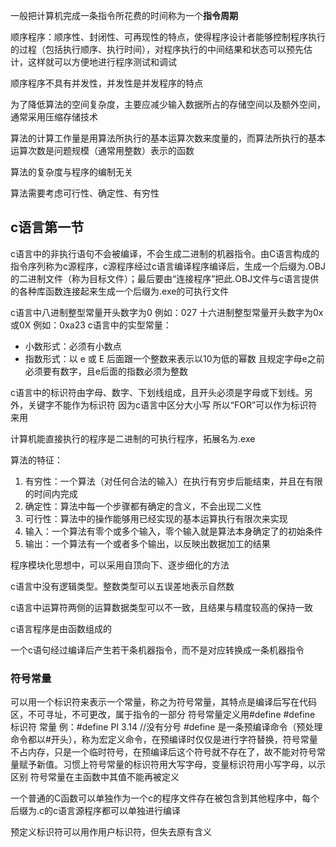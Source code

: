 一般把计算机完成一条指令所花费的时间称为一个**指令周期**

顺序程序：顺序性、封闭性、可再现性的特点，使得程序设计者能够控制程序执行的过程（包括执行顺序、执行时间），对程序执行的中间结果和状态可以预先估计，这样就可以方便地进行程序测试和调试

顺序程序不具有并发性，并发性是并发程序的特点

为了降低算法的空间复杂度，主要应减少输入数据所占的存储空间以及额外空间，通常采用压缩存储技术

算法的计算工作量是用算法所执行的基本运算次数来度量的，而算法所执行的基本运算次数是问题规模（通常用整数）表示的函数

算法的复杂度与程序的编制无关

算法需要考虑可行性、确定性、有穷性

## c语言第一节

c语言中的非执行语句不会被编译，不会生成二进制的机器指令。由C语言构成的指令序列称为c源程序，c源程序经过c语言编译程序编译后，生成一个后缀为.OBJ的二进制文件（称为目标文件）；最后要由“连接程序”把此.OBJ文件与c语言提供的各种库函数连接起来生成一个后缀为.exe的可执行文件

c语言中八进制整型常量开头数字为0   例如：027
十六进制整型常量开头数字为0x或0X  例如：0xa23
c语言中的实型常量：
- 小数形式：必须有小数点
- 指数形式：以 e 或 E 后面跟一个整数来表示以10为低的幂数 且规定字母e之前必须要有数字，且e后面的指数必须为整数

c语言中的标识符由字母、数字、下划线组成，且开头必须是字母或下划线。另外，关键字不能作为标识符   因为c语言中区分大小写  所以“FOR”可以作为标识符来用

计算机能直接执行的程序是二进制的可执行程序，拓展名为.exe

算法的特征：
1. 有穷性：一个算法（对任何合法的输入）在执行有穷步后能结束，并且在有限的时间内完成
2. 确定性：算法中每一个步骤都有确定的含义，不会出现二义性
3. 可行性：算法中的操作能够用已经实现的基本运算执行有限次来实现
4. 输入：一个算法有零个或多个输入，零个输入就是算法本身确定了的初始条件
5. 输出：一个算法有一个或者多个输出，以反映出数据加工的结果

程序模块化思想中，可以采用自顶向下、逐步细化的方法

c语言中没有逻辑类型。整数类型可以五误差地表示自然数

c语言中运算符两侧的运算数据类型可以不一致，且结果与精度较高的保持一致

c语言程序是由函数组成的

一个c语句经过编译后产生若干条机器指令，而不是对应转换成一条机器指令

### 符号常量
可以用一个标识符来表示一个常量，称之为符号常量，其特点是编译后写在代码区，不可寻址，不可更改，属于指令的一部分
符号常量定义用#define
#define 标识符 常量
例：#define PI 3.14   //没有分号
#define 是一条预编译命令（预处理命令都以#开头），称为宏定义命令，在预编译时仅仅是进行字符替换，符号常量不占内存，只是一个临时符号，在预编译后这个符号就不存在了，故不能对符号常量赋予新值。习惯上符号常量的标识符用大写字母，变量标识符用小写字母，以示区别
符号常量在主函数中其值不能再被定义

一个普通的C函数可以单独作为一个c的程序文件存在被包含到其他程序中，每个后缀为.c的c语言源程序都可以单独进行编译

预定义标识符可以用作用户标识符，但失去原有含义



